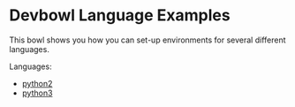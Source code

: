 # Devbowl Language Examples

This bowl shows you how you can set-up environments for several different languages.

Languages:

* [python2](python2.md)
* [python3](python3.md)
